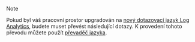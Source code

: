 >[!NOTE]
> Pokud byl váš pracovní prostor upgradován na [nový dotazovací jazyk Log Analytics](../articles/log-analytics/log-analytics-log-search-upgrade.md), budete muset převést následující dotazy. K provedení tohoto převodu můžete použít [převaděč jazyka](../articles/log-analytics/log-analytics-log-search-transition.md#language-converter).